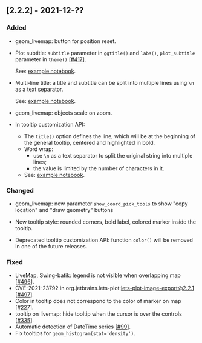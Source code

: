 ## [2.2.2] - 2021-12-??

### Added

- geom_livemap: button for position reset.

- Plot subtitle: `subtitle` parameter in `ggtitle()` and `labs()`, `plot_subtitle` parameter in `theme()` [[#417](https://github.com/JetBrains/lets-plot/issues/417)]. 
  
    See: [example notebook](https://nbviewer.jupyter.org/github/JetBrains/lets-plot/blob/master/docs/f-22-02/notebooks/title_and_subtitle.ipynb).

- Multi-line title: a title and subtitle can be split into multiple lines using `\n` as a text separator.
    
  See: [example notebook](https://nbviewer.jupyter.org/github/JetBrains/lets-plot/blob/master/docs/f-22-02/notebooks/title_and_subtitle.ipynb).

- geom_livemap: objects scale on zoom.
- In tooltip customization API:
  - The `title()` option defines the line, which will be at the beginning of the general tooltip, centered and highlighted in bold.
  - Word wrap:
      - use `\n` as a text separator to split the original string into multiple lines;
      - the value is limited by the number of characters in it.
  - See: [example notebook](https://nbviewer.jupyter.org/github/JetBrains/lets-plot/blob/master/docs/f-22-02/notebooks/tooltip_title.ipynb).
    

### Changed

- geom_livemap: new parameter `show_coord_pick_tools` to show "copy location" and "draw geometry" buttons

- New tooltip style: rounded corners, bold label, colored marker inside the tooltip.

- Deprecated tooltip customization API:
  function `color()` will be removed in one of the future releases.

### Fixed

- LiveMap, Swing-batik: legend is not visible when overlapping map [[#496](https://github.com/JetBrains/lets-plot/issues/496)].
- CVE-2021-23792 in org.jetbrains.lets-plot:lets-plot-image-export@2.2.1 [[#497](https://github.com/JetBrains/lets-plot/issues/497)].
- Color in tooltip does not correspond to the color of marker on map [[#227](https://github.com/JetBrains/lets-plot/issues/227)].
- tooltip on livemap: hide tooltip when the cursor is over the controls [[#335](https://github.com/JetBrains/lets-plot/issues/335)].
- Automatic detection of DateTime series [[#99](https://github.com/JetBrains/lets-plot-kotlin/issues/99)].
- Fix tooltips for `geom_histogram(stat='density')`.
